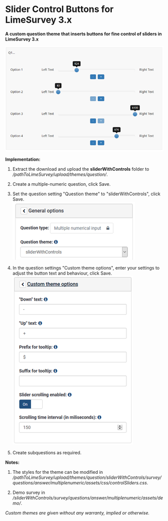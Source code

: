 # Slider Control Buttons for LimeSurvey 3.x
**A custom question theme that inserts buttons for fine control of sliders in LimeSurvey 3.x**

![Image Card Sorting](/sliderWithControls/survey/questions/answer/multiplenumeric/assets/images/slider_controls_1.png)

**Implementation:**

1) Extract the download and upload the **sliderWithControls** folder to */pathToLimeSurvey/upload/themes/question/*.

2) Create a multiple-numeric question, click Save.

3) Set the question setting "Question theme" to "sliderWithControls", click Save.  
![Image Select sliderWithControls](/sliderWithControls/survey/questions/answer/multiplenumeric/assets/images/slider_controls_2.png)

4) In the question settings "Custom theme options", enter your settings to adjust the button text and behaviour, click Save.  
![Image Enter custom settings](/sliderWithControls/survey/questions/answer/multiplenumeric/assets/images/slider_controls_3.png)

5) Create subquestions as required.

**Notes:**

1) The styles for the theme can be modified in */pathToLimeSurvey/upload/themes/question/sliderWithControls/survey/questions/answer/multiplenumeric/assets/css/controlSliders.css*.

2) Demo survey in */sliderWithControls/survey/questions/answer/multiplenumeric/assets/demo/*.
    
    
*Custom themes are given without any warranty, implied or otherwise.*

